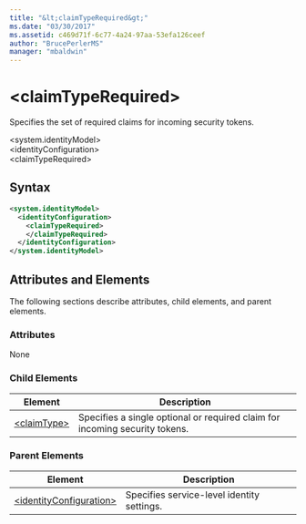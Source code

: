 ```yaml
---
title: "&lt;claimTypeRequired&gt;"
ms.date: "03/30/2017"
ms.assetid: c469d71f-6c77-4a24-97aa-53efa126ceef
author: "BrucePerlerMS"
manager: "mbaldwin"
---
```

# &lt;claimTypeRequired&gt;
Specifies the set of required claims for incoming security tokens.  

 \<system.identityModel>  
\<identityConfiguration>  
\<claimTypeRequired>  

## Syntax  

```xml  
<system.identityModel>  
  <identityConfiguration>  
    <claimTypeRequired>  
    </claimTypeRequired>  
  </identityConfiguration>  
</system.identityModel>  
```  

## Attributes and Elements  
 The following sections describe attributes, child elements, and parent elements.  

### Attributes  
 None  

### Child Elements  


|Element|Description|  
|-------------|-----------------|  
|[\<claimType>](../../../../../docs/framework/configure-apps/file-schema/windows-identity-foundation/claimtype.md)|Specifies a single optional or required claim for incoming security tokens.|  

### Parent Elements  


|                                                                  Element                                                                  |                Description                 |
|-------------------------------------------------------------------------------------------------------------------------------------------|--------------------------------------------|
| [\<identityConfiguration>](../../../../../docs/framework/configure-apps/file-schema/windows-identity-foundation/identityconfiguration.md) | Specifies service-level identity settings. |

